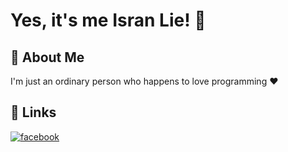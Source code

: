 
# Yes, it's me Isran Lie! 👋


## 🚀 About Me
I'm just an ordinary person who happens to love programming ❤


## 🔗 Links
[![facebook](https://img.shields.io/badge/Facebook-1877F2?style=for-the-badge&logo=facebook&logoColor=white)](https://www.facebook.com/isran.lie/)

